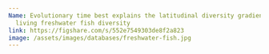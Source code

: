 ```yaml
---
Name: Evolutionary time best explains the latitudinal diversity gradient of
  living freshwater fish diversity
link: https://figshare.com/s/552e7549303de8f2a823
image: /assets/images/databases/freshwater-fish.jpg
---
```

